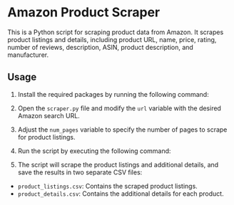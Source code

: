 # Amazon Product Scraper

This is a Python script for scraping product data from Amazon. It scrapes product listings and details, including product URL, name, price, rating, number of reviews, description, ASIN, product description, and manufacturer.

## Usage

1. Install the required packages by running the following command:

2. Open the `scraper.py` file and modify the `url` variable with the desired Amazon search URL.

3. Adjust the `num_pages` variable to specify the number of pages to scrape for product listings.

4. Run the script by executing the following command:

5. The script will scrape the product listings and additional details, and save the results in two separate CSV files:
- `product_listings.csv`: Contains the scraped product listings.
- `product_details.csv`: Contains the additional details for each product.

